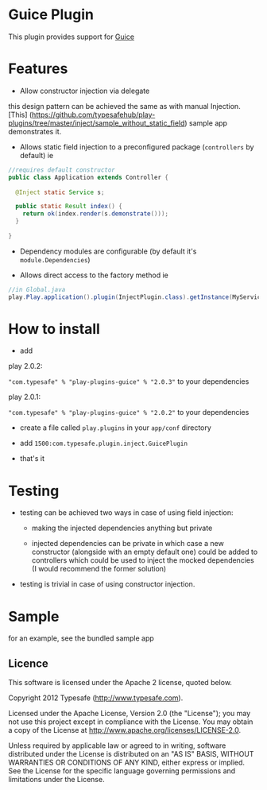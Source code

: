 # Guice Plugin

This plugin provides support for [Guice](http://code.google.com/p/google-guice/)

# Features

* Allow constructor injection via delegate 

this design pattern can be achieved the same as with manual Injection. 
[This] (https://github.com/typesafehub/play-plugins/tree/master/inject/sample_without_static_field) sample app demonstrates it.

* Allows static field injection to a preconfigured package (```controllers``` by default) ie

```java
//requires default constructor
public class Application extends Controller {
  
  @Inject static Service s;

  public static Result index() {
    return ok(index.render(s.demonstrate()));
  }
  
}
```

* Dependency modules are configurable (by default it's ```module.Dependencies```)

* Allows direct access to the factory method ie 

```java
//in Global.java
play.Play.application().plugin(InjectPlugin.class).getInstance(MyServiceInterface.class)
```

# How to install

* add 

play 2.0.2:

```"com.typesafe" % "play-plugins-guice" % "2.0.3"``` to your dependencies

play 2.0.1:

```"com.typesafe" % "play-plugins-guice" % "2.0.2"``` to your dependencies


* create a file called ```play.plugins``` in your ```app/conf``` directory

* add ```1500:com.typesafe.plugin.inject.GuicePlugin```

* that's it

# Testing

* testing can be achieved two ways in case of using field injection:

  * making the injected dependencies anything but private

  * injected dependencies can be private in which case a new constructor (alongside with an empty default one) could be added to controllers which could be used to inject the mocked dependencies
  (I would recommend the former solution)

* testing is trivial in case of using constructor injection.

# Sample

for an example, see the bundled sample app


## Licence

This software is licensed under the Apache 2 license, quoted below.

Copyright 2012 Typesafe (http://www.typesafe.com).

Licensed under the Apache License, Version 2.0 (the "License"); you may not use this project except in compliance with the License. You may obtain a copy of the License at http://www.apache.org/licenses/LICENSE-2.0.

Unless required by applicable law or agreed to in writing, software distributed under the License is distributed on an "AS IS" BASIS, WITHOUT WARRANTIES OR CONDITIONS OF ANY KIND, either express or implied. See the License for the specific language governing permissions and limitations under the License.
